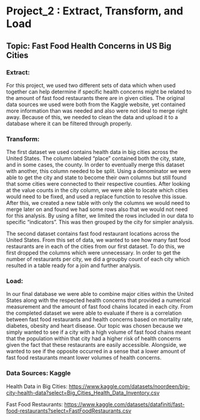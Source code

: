 # Project_2 : Extract, Transform, and Load 
## Topic: Fast Food Health Concerns in US Big Cities

### Extract:

For this project, we used two different sets of data which when used together can help determine if specific health concerns might be related to the amount of fast food restaurants there are in given cities. The original data sources we used were both from the Kaggle website, yet contained more information than was needed and also were not ideal to merge right away. Because of this, we needed to clean the data and upload it to a database where it can be filtered through properly. 

### Transform:

The first dataset we used contains health data in big cities across the United States. The column labeled “place” contained both the city, state, and in some cases, the county. In order to eventually merge this dataset with another, this column needed to be split. Using a denominator we were able to get the city and state to become their own columns but still found that some cities were connected to their respective counties. After looking at the value counts in the city column, we were able to locate which cities would need to be fixed, and used a replace function to resolve this issue. After this, we created a new table with only the columns we would need to merge later on and found we had some rows also that we would not need for this analysis. By using a filter, we limited the rows included in our data to specific “indicators”. This was then grouped by the city for simpler analysis. 

The second dataset contains fast food restaurant locations across the United States. From this set of data, we wanted to see how many fast food restaurants are in each of the cities from our first dataset. To do this, we first dropped the columns which were unnecessary. In order to get the number of restaurants per city, we did a groupby count of each city which resulted in a table ready for a join and further analysis. 

### Load:

In our final database we were able to combine major cities within the United States along with the respected health concerns that provided a numerical measurement and the amount of fast food chains located in each city. From the completed dataset we were able to evaluate if there is a correlation between fast food restaurants and health concerns based on mortality rate, diabetes, obesity and heart disease. Our topic was chosen because we simply wanted to see if a city with a high volume of fast food chains meant that the population within that city had a higher risk of health concerns given the fact that these restaurants are easily accessible. Alongside, we wanted to see if the opposite occurred in a sense that a lower amount of fast food restaurants meant lower volumes of health concerns.


### Data Sources: Kaggle

Health Data in Big Cities:
https://www.kaggle.com/datasets/noordeen/big-city-health-data?select=Big_Cities_Health_Data_Inventory.csv 

Fast Food Restaurants:
https://www.kaggle.com/datasets/datafiniti/fast-food-restaurants?select=FastFoodRestaurants.csv

